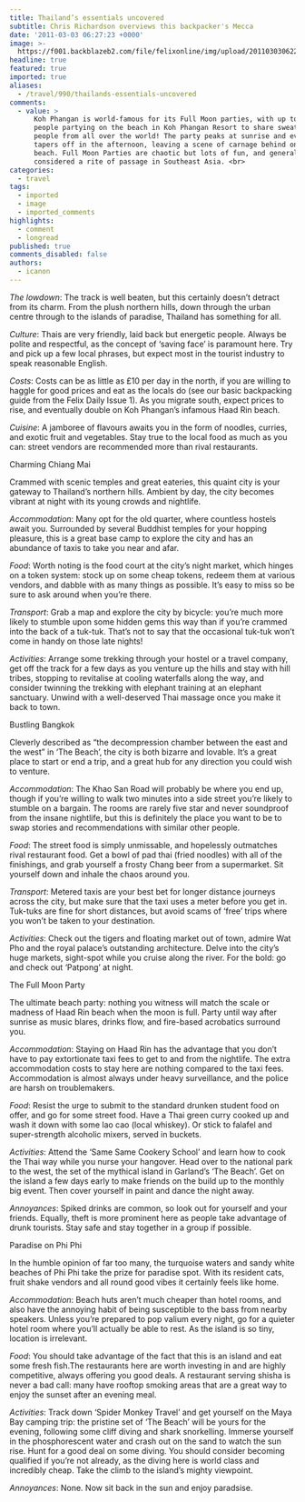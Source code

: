 ```yaml
---
title: Thailand’s essentials uncovered
subtitle: Chris Richardson overviews this backpacker's Mecca
date: '2011-03-03 06:27:23 +0000'
image: >-
  https://f001.backblazeb2.com/file/felixonline/img/upload/201103030622-ks607-fullmoon.jpg
headline: true
featured: true
imported: true
aliases:
  - /travel/990/thailands-essentials-uncovered
comments:
  - value: >
      Koh Phangan is world-famous for its Full Moon parties, with up to 30,000
      people partying on the beach in Koh Phangan Resort to share sweat with
      people from all over the world! The party peaks at sunrise and eventually
      tapers off in the afternoon, leaving a scene of carnage behind on the
      beach. Full Moon Parties are chaotic but lots of fun, and generally
      considered a rite of passage in Southeast Asia. <br>
categories:
  - travel
tags:
  - imported
  - image
  - imported_comments
highlights:
  - comment
  - longread
published: true
comments_disabled: false
authors:
  - icanon
---
```


_The lowdown_: The track is well beaten, but this certainly doesn’t detract from its charm. From the plush northern hills, down through the urban centre through to the islands of paradise, Thailand has something for all.

_Culture_: Thais are very friendly, laid back but energetic people. Always be polite and respectful, as the concept of ‘saving face’ is paramount here. Try and pick up a few local phrases, but expect most in the tourist industry to speak reasonable English.

_Costs_: Costs can be as little as £10 per day in the north, if you are willing to haggle for good prices and eat as the locals do (see our basic backpacking guide from the Felix Daily Issue 1). As you migrate south, expect prices to rise, and eventually double on Koh Phangan’s infamous Haad Rin beach.

_Cuisine_: A jamboree of flavours awaits you in the form of noodles, curries, and exotic fruit and vegetables. Stay true to the local food as much as you can: street vendors are recommended more than rival restaurants.

Charming Chiang Mai

Crammed with scenic temples and great eateries, this quaint city is your gateway to Thailand’s northern hills. Ambient by day, the city becomes vibrant at night with its young crowds and nightlife.

_Accommodation_: Many opt for the old quarter, where countless hostels await you. Surrounded by several Buddhist temples for your hopping pleasure, this is a great base camp to explore the city and has an abundance of taxis to take you near and afar.

_Food_: Worth noting is the food court at the city’s night market, which hinges on a token system: stock up on some cheap tokens, redeem them at various vendors, and dabble with as many things as possible. It’s easy to miss so be sure to ask around when you’re there.

_Transport_: Grab a map and explore the city by bicycle: you’re much more likely to stumble upon some hidden gems this way than if you’re crammed into the back of a tuk-tuk. That’s not to say that the occasional tuk-tuk won’t come in handy on those late nights!

_Activities_: Arrange some trekking through your hostel or a travel company, get off the track for a few days as you venture up the hills and stay with hill tribes, stopping to revitalise at cooling waterfalls along the way, and consider twinning the trekking with elephant training at an elephant sanctuary. Unwind with a well-deserved Thai massage once you make it back to town.

Bustling Bangkok

Cleverly described as “the decompression chamber between the east and the west” in ‘The Beach’, the city is both bizarre and lovable. It’s a great place to start or end a trip, and a great hub for any direction you could wish to venture.

_Accommodation_: The Khao San Road will probably be where you end up, though if you’re willing to walk two minutes into a side street you’re likely to stumble on a bargain. The rooms are rarely five star and never soundproof from the insane nightlife, but this is definitely the place you want to be to swap stories and recommendations with similar other people.

_Food_: The street food is simply unmissable, and hopelessly outmatches rival restaurant food. Get a bowl of pad thai (fried noodles) with all of the finishings, and grab yourself a frosty Chang beer from a supermarket. Sit yourself down and inhale the chaos around you.

_Transport_: Metered taxis are your best bet for longer distance journeys across the city, but make sure that the taxi uses a meter before you get in. Tuk-tuks are fine for short distances, but avoid scams of ‘free’ trips where you won’t be taken to your destination.

_Activities_: Check out the tigers and floating market out of town, admire Wat Pho and the royal palace’s outstanding architecture. Delve into the city’s huge markets, sight-spot while you cruise along the river. For the bold: go and check out ‘Patpong’ at night.

The Full Moon Party

The ultimate beach party: nothing you witness will match the scale or madness of Haad Rin beach when the moon is full. Party until way after sunrise as music blares, drinks flow, and fire-based acrobatics surround you.

_Accommodation_: Staying on Haad Rin has the advantage that you don’t have to pay extortionate taxi fees to get to and from the nightlife. The extra accommodation costs to stay here are nothing compared to the taxi fees. Accommodation is almost always under heavy surveillance, and the police are harsh on troublemakers.

_Food_: Resist the urge to submit to the standard drunken student food on offer, and go for some street food. Have a Thai green curry cooked up and wash it down with some lao cao (local whiskey). Or stick to falafel and super-strength alcoholic mixers, served in buckets.

_Activities_: Attend the ‘Same Same Cookery School’ and learn how to cook the Thai way while you nurse your hangover. Head over to the national park to the west, the set of the mythical island in Garland’s ‘The Beach’. Get on the island a few days early to make friends on the build up to the monthly big event. Then cover yourself in paint and dance the night away.

_Annoyances_: Spiked drinks are common, so look out for yourself and your friends. Equally, theft is more prominent here as people take advantage of drunk tourists. Stay safe and stay together in a group if possible.

Paradise on Phi Phi

In the humble opinion of far too many, the turquoise waters and sandy white beaches of Phi Phi take the prize for paradise spot. With its resident cats, fruit shake vendors and all round good vibes it certainly feels like home.

_Accommodation_: Beach huts aren’t much cheaper than hotel rooms, and also have the annoying habit of being susceptible to the bass from nearby speakers. Unless you’re prepared to pop valium every night, go for a quieter hotel room where you’ll actually be able to rest. As the island is so tiny, location is irrelevant.

_Food_: You should take advantage of the fact that this is an island and eat some fresh fish.The restaurants here are worth investing in and are highly competitive, always offering you good deals. A restaurant serving shisha is never a bad call: many have rooftop smoking areas that are a great way to enjoy the sunset after an evening meal.

_Activities_: Track down ‘Spider Monkey Travel’ and get yourself on the Maya Bay camping trip: the pristine set of ‘The Beach’ will be yours for the evening, following some cliff diving and shark snorkelling. Immerse yourself in the phosphorescent water and crash out on the sand to watch the sun rise. Hunt for a good deal on some diving. You should consider becoming qualified if you’re not already, as the diving here is world class and incredibly cheap. Take the climb to the island’s mighty viewpoint.

_Annoyances_: None. Now sit back in the sun and enjoy paradsise.
